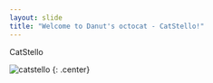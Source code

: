```yaml
---
layout: slide
title: "Welcome to Danut's octocat - CatStello!"
---
```


CatStello

![catstello](https://octodex.github.com/images/catstello.png)
{: .center}
